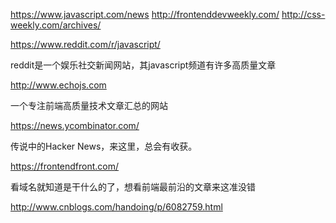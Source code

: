 https://www.javascript.com/news
http://frontenddevweekly.com/
http://css-weekly.com/archives/

https://www.reddit.com/r/javascript/

reddit是一个娱乐社交新闻网站，其javascript频道有许多高质量文章

http://www.echojs.com

一个专注前端高质量技术文章汇总的网站

https://news.ycombinator.com/

传说中的Hacker News，来这里，总会有收获。

https://frontendfront.com/

看域名就知道是干什么的了，想看前端最前沿的文章来这准没错


http://www.cnblogs.com/handoing/p/6082759.html
